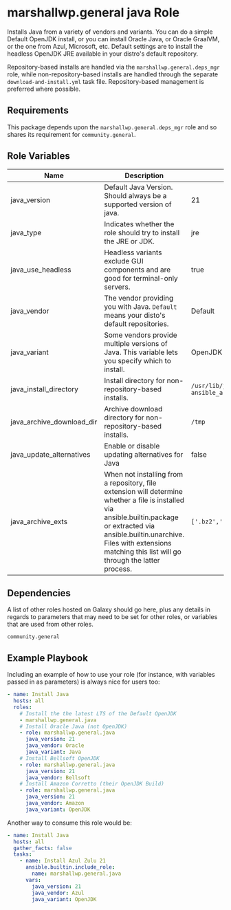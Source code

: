 marshallwp.general java Role
========================

Installs Java from a variety of vendors and variants.  You can do a simple Default OpenJDK install, or you can install Oracle Java, or Oracle GraalVM, or the one from Azul, Microsoft, etc.  Default settings are to install the headless OpenJDK JRE available in your distro's default repository.

Repository-based installs are handled via the `marshallwp.general.deps_mgr` role, while non-repository-based installs are handled through the separate `download-and-install.yml` task file.  Repository-based management is preferred where possible.

Requirements
------------
<!-- Any pre-requisites that may not be covered by Ansible itself or the role should be mentioned here. For instance, if the role uses the EC2 module, it may be a good idea to mention in this section that the boto package is required. -->

This package depends upon the `marshallwp.general.deps_mgr` role and so shares its requirement for `community.general`.

Role Variables
--------------

| Name | Description | Default |
| ---- | ----------- | ------- |
| java_version | Default Java Version.  Should always be a supported version of java. | 21 |
| java_type | Indicates whether the role should try to install the JRE or JDK. | jre |
| java_use_headless | Headless variants exclude GUI components and are good for terminal-only servers. | true |
| java_vendor | The vendor providing you with Java.  `Default` means your disto's default repositories. | Default |
| java_variant | Some vendors provide multiple versions of Java. This variable lets you specify which to install. | OpenJDK |
| java_install_directory | Install directory for non-repository-based installs. | `/usr/lib/jvm/{{ java_type }}-{{ java_version }}-{{ java_vendor }}-{{ ansible_architecture }}` |
| java_archive_download_dir | Archive download directory for non-repository-based installs. | `/tmp` |
| java_update_alternatives | Enable or disable updating alternatives for Java | false |
| java_archive_exts | When not installing from a repository, file extension will determine whether a file is installed via ansible.builtin.package or extracted via ansible.builtin.unarchive.  Files with extensions matching this list will go through the latter process. | `['.bz2','.tbz','.gz','.tgz','.lz','.lzma','.tlz','.xz','.txz','.zst','.tzst']` |

Dependencies
------------

A list of other roles hosted on Galaxy should go here, plus any details in regards to parameters that may need to be set for other roles, or variables that are used from other roles.

`community.general`

Example Playbook
----------------

Including an example of how to use your role (for instance, with variables passed in as parameters) is always nice for users too:

```yaml
- name: Install Java
  hosts: all
  roles:
    # Install the the latest LTS of the Default OpenJDK
    - marshallwp.general.java
    # Install Oracle Java (not OpenJDK)
    - role: marshallwp.general.java
      java_version: 21
      java_vendor: Oracle
      java_variant: Java
    # Install Bellsoft OpenJDK
    - role: marshallwp.general.java
      java_version: 21
      java_vendor: Bellsoft
    # Install Amazon Corretto (their OpenJDK Build)
    - role: marshallwp.general.java
      java_version: 21
      java_vendor: Amazon
      java_variant: OpenJDK
```

Another way to consume this role would be:

```yaml
- name: Install Java
  hosts: all
  gather_facts: false
  tasks:
    - name: Install Azul Zulu 21
      ansible.builtin.include_role:
        name: marshallwp.general.java
      vars:
        java_version: 21
        java_vendor: Azul
        java_variant: OpenJDK
```
